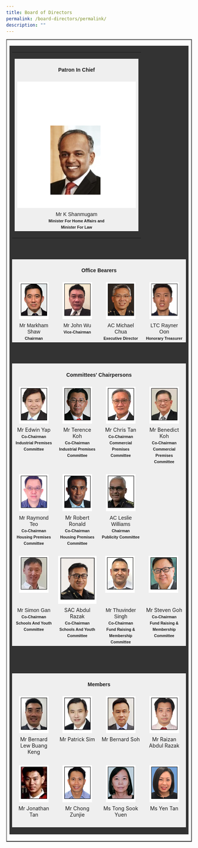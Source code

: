```yaml
---
title: Board of Directors
permalink: /board-directors/permalink/
description: ""
---
```

<table cellpadding="0" cellspacing="0" border="1" style="width: 100%;">
  <tbody>
    <tr>
      <td>
        <table bgcolor="#333333" cellpadding="0" cellspacing="5" border="0" style="width: 100%;" class="borders">
          <tbody>
            <tr>
              <td>
                <table cellpadding="0" cellspacing="0" border="0" style="width: 100%;">
                  <tbody>
                    <tr>
                      <td valign="top" align="center">
                        <table bgcolor="#EFEFEF" cellpadding="0" cellspacing="5" border="0" style="width: 100%;" class="borders">
                          <tbody>
                            <tr>
                              <td bgcolor="#EFEFEF" align="center" colspan="4" style="width: 100%;" class="pageSubSubTitle">
                                <h4><span style="font-family: verdana, geneva, sans-serif;">Patron In Chief</span></h4>
                              </td>
                            </tr>
                            <tr>
                              <td valign="top" align="center"><img alt="mr%20k%20shanmugam2" src="images/mr%20k%20shanmugam2.png"></td>
                            </tr>
                            <tr>
                              <td valign="top" align="center" class="leftMenu"><span style="font-family: verdana, geneva, sans-serif;" class="contentFontBoldLighter">Mr K Shanmugam</span><br>
                              <span style="font-size: 8pt; font-family: verdana, geneva, sans-serif;"><strong>Minister For Home Affairs and</strong></span><br>
                              <span style="font-size: 8pt; font-family: verdana, geneva, sans-serif;"><strong>Minister For Law</strong></span></td>
                            </tr>
                          </tbody>
                        </table>
                      </td>
                    </tr>
                  </tbody>
                </table>
              </td>
            </tr>
            <tr>
              <td><span style="font-family: verdana, geneva, sans-serif;">&nbsp;</span></td>
            </tr>
            <tr>
              <td>
                <table bgcolor="#EFEFEF" cellpadding="0" cellspacing="5" border="0" style="width: 100%;" class="borders">
                  <tbody>
                    <tr>
                      <td bgcolor="#EFEFEF" align="center" colspan="4" style="width: 100%;" class="pageSubSubTitle">
                        <h4><span style="font-family: verdana, geneva, sans-serif;">Office Bearers</span></h4>
                      </td>
                    </tr>
                    <tr>
                      <td valign="top" align="center" style="width: 25%;"><img alt="mr%20markham%20shaw" src="images/mr%20markham%20shaw.png"></td>
                      <td valign="top" align="center" style="width: 25%;"><img alt="mr%20john%20wu" src="images/mr%20john%20wu.png"></td>
                      <td valign="top" align="center" style="width: 25%;"><img alt="ac%20michael%20chua" src="images/ac%20michael%20chua.png"></td>
                      <td valign="top" align="center" style="width: 25%;"><img alt="ltc%20rayner%20oon" width="80" src="images/ltc%20rayner%20oon.png"></td>
                    </tr>
                    <tr>
                      <td valign="top" align="center" style="width: 25%;" class="leftMenu"><span style="font-family: verdana, geneva, sans-serif;" class="contentFontBoldLighter">Mr Markham Shaw</span><br>
                      <span style="font-size: 8pt; font-family: verdana, geneva, sans-serif;"><strong>Chairman</strong></span></td>
                      <td valign="top" align="center" style="width: 25%;" class="leftMenu"><span style="font-family: verdana, geneva, sans-serif;">Mr John Wu</span><br>
                      <span style="font-size: 8pt; font-family: verdana, geneva, sans-serif;"><strong>Vice-Chairman</strong></span></td>
                      <td valign="top" align="center" style="width: 25%;" class="leftMenu"><span style="font-family: verdana, geneva, sans-serif;" class="contentFontBoldLighter">AC Michael Chua</span><br>
                      <span style="font-size: 8pt; font-family: verdana, geneva, sans-serif;"><strong>Executive Director</strong></span></td>
                      <td valign="top" align="center" style="width: 25%;" class="leftMenu"><span style="font-family: verdana, geneva, sans-serif;" class="contentFontBoldLighter">LTC&nbsp;Rayner Oon</span><br>
                      <span style="font-size: 8pt; font-family: verdana, geneva, sans-serif;"><strong>Honorary Treasurer</strong></span></td>
                    </tr>
                  </tbody>
                </table>
              </td>
            </tr>
            <tr>
              <td><span style="font-family: verdana, geneva, sans-serif;">&nbsp;</span></td>
            </tr>
            <tr>
              <td>
                <table bgcolor="#EFEFEF" cellpadding="0" cellspacing="5" border="0" style="width: 100%;" class="borders">
                  <tbody>
                    <tr>
                      <td bgcolor="#EFEFEF" align="center" colspan="4">
                        <h4><span style="font-family: verdana, geneva, sans-serif;">Committees' Chairpersons</span></h4>
                      </td>
                    </tr>
                    <tr>
                      <td valign="top" align="center" style="width: 25%;"><img alt="mr%20edwin%20yap" src="images/mr%20edwin%20yap.png"></td>
                      <td valign="top" align="center" style="width: 25%;"><img alt="mr%20terence%20koh" src="images/mr%20terence%20koh.png"></td>
                      <td valign="top" align="center" style="width: 25%;"><img alt="mr%20chris%20tan" src="images/mr%20chris%20tan.png"></td>
                      <td valign="top" align="center" style="width: 25%;"><img alt="mr%20benedict%20koh" src="images/mr%20benedict%20koh.png"></td>
                    </tr>
                    <tr>
                      <td valign="top" align="center" style="width: 25%;" class="leftMenu">Mr Edwin Yap<br>
                      <span style="font-size: 8pt; font-family: verdana, geneva, sans-serif;"><strong>Co-Chairman</strong></span><br>
                      <span style="font-size: 8pt; font-family: verdana, geneva, sans-serif;"><strong>Industrial Premises Committee</strong></span></td>
                      <td valign="top" align="center" style="width: 25%;" class="leftMenu">Mr Terence Koh<br>
                      <span style="font-size: 8pt; font-family: verdana, geneva, sans-serif;"><strong>Co-Chairman</strong></span><br>
                      <span style="font-size: 8pt; font-family: verdana, geneva, sans-serif;"><strong>Industrial Premises Committee</strong></span></td>
                      <td valign="top" align="center" style="width: 25%;" class="leftMenu">Mr Chris Tan<br>
                      <span style="font-size: 8pt; font-family: verdana, geneva, sans-serif;"><strong>Co-Chairman</strong></span><br>
                      <span style="font-size: 8pt; font-family: verdana, geneva, sans-serif;"><strong>Commercial Premises Committee</strong></span></td>
                      <td valign="top" align="center" style="width: 25%;" class="leftMenu">Mr Benedict Koh<br>
                      <span style="font-size: 8pt; font-family: verdana, geneva, sans-serif;"><strong>Co-Chairman</strong></span><br>
                      <span style="font-size: 8pt; font-family: verdana, geneva, sans-serif;"><strong>Commercial Premises Committee</strong></span></td>
                    </tr>
                    <tr>
                      <td valign="top" align="center" style="width: 25%;" class="leftMenu"><span style="font-family: verdana, geneva, sans-serif;">&nbsp;</span></td>
                      <td valign="top" align="center" style="width: 25%;" class="leftMenu"><span style="font-family: verdana, geneva, sans-serif;">&nbsp;</span></td>
                      <td valign="top" align="center" style="width: 25%;" class="leftMenu"><span style="font-family: verdana, geneva, sans-serif;">&nbsp;</span></td>
                      <td valign="top" align="center" style="width: 25%;" class="leftMenu"><span style="font-family: verdana, geneva, sans-serif;">&nbsp;</span></td>
                    </tr>
                    <tr>
                      <td valign="top" align="center" style="width: 25%;"><img alt="mr%20raymond%20teo" src="images/mr%20raymond%20teo.png"></td>
                      <td valign="top" align="center" style="width: 25%;"><img alt="mr%20robert%20ronald" src="images/mr%20robert%20ronald.png"></td>
                      <td valign="top" align="center" style="width: 25%;"><img alt="ac%20leslie%20williams" src="images/ac%20leslie%20williams.png"></td>
                      <td valign="top" align="center" style="width: 25%;">&nbsp;</td>
                    </tr>
                    <tr>
                      <td valign="top" align="center" style="width: 25%;" class="leftMenu"><span style="font-family: verdana, geneva, sans-serif;" class="contentFontBoldLighter">Mr Raymond Teo</span><br>
                      <span style="font-size: 8pt; font-family: verdana, geneva, sans-serif;"><strong>Co-Chairman</strong></span><br>
                      <span style="font-size: 8pt; font-family: verdana, geneva, sans-serif;"><strong>Housing Premises Committee</strong></span></td>
                      <td valign="top" align="center" style="width: 25%;" class="leftMenu">Mr Robert Ronald<br>
                      <span style="font-size: 8pt; font-family: verdana, geneva, sans-serif;"><strong>Co-Chairman</strong></span><br>
                      <span style="font-size: 8pt; font-family: verdana, geneva, sans-serif;"><strong>Housing Premises Committee</strong></span></td>
                      <td valign="top" align="center" style="width: 25%;" class="leftMenu"><span style="font-family: verdana, geneva, sans-serif;" class="contentFontBoldLighter">AC Leslie Williams</span><br>
                      <span style="font-size: 8pt; font-family: verdana, geneva, sans-serif;"><strong>Chairman</strong></span><br>
                      <span style="font-size: 8pt; font-family: verdana, geneva, sans-serif;"><strong>Publicity Committee</strong></span></td>
                      <td valign="top" align="center" style="width: 25%;" class="leftMenu"><span style="white-space: pre; font-family: verdana, geneva, sans-serif;"><br>
                      <br></span></td>
                    </tr>
                    <tr>
                      <td valign="top" align="center" style="width: 25%;" class="leftMenu"><span style="font-family: verdana, geneva, sans-serif;">&nbsp;</span></td>
                      <td valign="top" align="center" style="width: 25%;" class="leftMenu"><span style="font-family: verdana, geneva, sans-serif;">&nbsp;</span></td>
                      <td valign="top" align="center" style="width: 25%;" class="leftMenu"><span style="font-family: verdana, geneva, sans-serif;">&nbsp;</span></td>
                      <td valign="top" align="center" style="width: 25%;" class="leftMenu"><span style="font-family: verdana, geneva, sans-serif;">&nbsp;</span></td>
                    </tr>
                    <tr>
                      <td valign="top" align="center" style="width: 25%;"><img alt="mr%20simon%20gan" src="images/mr%20simon%20gan.png"></td>
                      <td valign="top" align="center" style="width: 25%;"><img alt="sac%20abdul%20razak" src="images/sac%20abdul%20razak.png"></td>
                      <td valign="top" align="center" style="width: 25%;"><img alt="mr%20thuvinder%20singh" src="images/mr%20thuvinder%20singh.png">&nbsp;</td>
                      <td valign="top" align="center" style="width: 25%;"><img alt="mr%20steven%20goh" src="images/mr%20steven%20goh.png">&nbsp;</td>
                    </tr>
                    <tr>
                      <td valign="top" align="center" style="width: 25%;" class="leftMenu"><span style="font-family: verdana, geneva, sans-serif;">Mr Simon Gan</span><br>
                      <span style="font-size: 8pt; font-family: verdana, geneva, sans-serif;"><strong>Co-Chairman</strong></span><br>
                      <span style="font-size: 8pt; font-family: verdana, geneva, sans-serif;"><strong>Schools And Youth Committee</strong></span></td>
                      <td valign="top" align="center" style="width: 25%;" class="leftMenu">SAC Abdul Razak<br>
                      <span style="font-size: 8pt; font-family: verdana, geneva, sans-serif;"><strong>Co-Chairman</strong></span><br>
                      <span style="font-size: 8pt; font-family: verdana, geneva, sans-serif;"><strong>Schools And Youth Committee</strong></span></td>
                      <td valign="top" align="center" style="width: 25%;" class="leftMenu"><span style="font-family: verdana, geneva, sans-serif;" class="contentFontBoldLighter">Mr Thuvinder Singh</span><br>
                      <span style="font-size: 8pt; font-family: verdana, geneva, sans-serif;"><strong>Co-Chairman</strong></span><br>
                      <span style="font-size: 8pt; font-family: verdana, geneva, sans-serif;"><strong>Fund Raising &amp; Membership Committee</strong></span></td>
                      <td valign="top" align="center" style="width: 25%;" class="leftMenu">Mr Steven Goh<br>
                      <span style="font-size: 8pt; font-family: verdana, geneva, sans-serif;"><strong>Co-Chairman</strong></span><br>
                      <span style="font-size: 8pt; font-family: verdana, geneva, sans-serif;"><strong>Fund Raising &amp; Membership Committee</strong></span></td>
                    </tr>
                  </tbody>
                </table>
              </td>
            </tr>
            <tr>
              <td><span style="font-family: verdana, geneva, sans-serif;">&nbsp;</span></td>
            </tr>
            <tr>
              <td>
                <br>
                <table bgcolor="#EFEFEF" cellpadding="0" cellspacing="5" border="0" style="width: 100%;" class="borders">
                  <tbody>
                    <tr>
                      <td bgcolor="#EFEFEF" align="center" colspan="4">
                        <h4><span style="font-family: verdana, geneva, sans-serif;">Members</span></h4>
                      </td>
                    </tr>
                    <tr>
                      <td valign="top" align="center" style="width: 25%;"><img alt="mr%20bernard%20lew" src="images/mr%20bernard%20lew.png"></td>
                      <td valign="top" align="center" style="width: 25%;"><img alt="mr%20patrick%20sim" src="images/mr%20patrick%20sim.png"></td>
                      <td valign="top" align="center" style="width: 25%;"><img alt="mr%20bernard%20soh" src="images/mr%20bernard%20soh.png"></td>
                      <td valign="top" align="center" style="width: 25%;"><img alt="mr%20raizan%20abdul%20razak" src="images/mr%20raizan%20abdul%20razak.png"></td>
                    </tr>
                    <tr>
                      <td valign="top" align="center" style="width: 25%;" class="leftMenu">Mr&nbsp;Bernard Lew Buang Keng</td>
                      <td valign="top" align="center" style="width: 25%;" class="leftMenu">Mr&nbsp;Patrick Sim</td>
                      <td valign="top" align="center" style="width: 25%;" class="leftMenu">Mr Bernard Soh</td>
                      <td valign="top" align="center" style="width: 25%;" class="leftMenu">Mr Raizan Abdul Razak</td>
                    </tr>
                    <tr>
                      <td valign="top" align="center" style="width: 25%;" class="leftMenu"><span style="font-family: verdana, geneva, sans-serif;">&nbsp;</span></td>
                      <td valign="top" align="center" style="width: 25%;" class="leftMenu"><span style="font-family: verdana, geneva, sans-serif;">&nbsp;</span></td>
                      <td valign="top" align="center" style="width: 25%;" class="leftMenu"><span style="font-family: verdana, geneva, sans-serif;">&nbsp;</span></td>
                      <td valign="top" align="center" style="width: 25%;" class="leftMenu"><span style="font-family: verdana, geneva, sans-serif;">&nbsp;</span></td>
                    </tr>
                    <tr>
                      <td valign="top" align="center" style="width: 25%;"><img alt="mr%20jonathan%20tan" src="images/mr%20jonathan%20tan.png"></td>
                      <td valign="top" align="center" style="width: 25%;"><img alt="mr%20chong%20zunjie" src="images/mr%20chong%20zunjie.png"></td>
                      <td valign="top" align="center" style="width: 25%;"><img alt="ms%20tong%20sook%20yuen" src="images/ms%20tong%20sook%20yuen.png"></td>
                      <td valign="top" align="center" style="width: 25%;"><img alt="ms%20yen%20tan" src="images/ms%20yen%20tan.png"></td>
                    </tr>
                    <tr>
                      <td valign="top" align="center" style="width: 25%;" class="leftMenu">Mr Jonathan Tan</td>
                      <td valign="top" align="center" style="width: 25%;" class="leftMenu">Mr Chong Zunjie</td>
                      <td valign="top" align="center" style="width: 25%;" class="leftMenu">Ms Tong Sook Yuen</td>
                      <td valign="top" align="center" style="width: 25%;" class="leftMenu">Ms Yen Tan</td>
                    </tr>
                    <tr>
                      <td valign="top" align="center" style="width: 25%;" class="leftMenu"><span style="font-family: verdana, geneva, sans-serif;">&nbsp;</span></td>
                      <td valign="top" align="center" style="width: 25%;" class="leftMenu"><span style="font-family: verdana, geneva, sans-serif;">&nbsp;</span></td>
                      <td valign="top" align="center" style="width: 25%;" class="leftMenu"><span style="font-family: verdana, geneva, sans-serif;">&nbsp;</span></td>
                      <td valign="top" align="center" style="width: 25%;" class="leftMenu"><span style="font-family: verdana, geneva, sans-serif;">&nbsp;</span></td>
                    </tr>
                  </tbody>
                </table>
              </td>
            </tr>
          </tbody>
        </table>
      </td>
    </tr>
  </tbody>
</table>